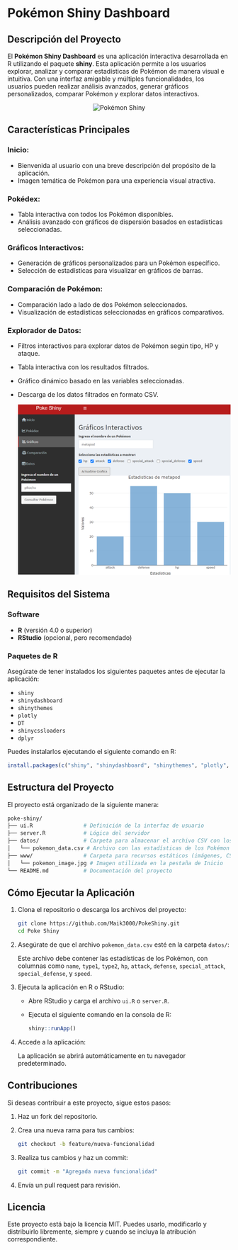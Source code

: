 # Pokémon Shiny Dashboard

## Descripción del Proyecto
El **Pokémon Shiny Dashboard** es una aplicación interactiva desarrollada en R utilizando el paquete **shiny**. Esta aplicación permite a los usuarios explorar, analizar y comparar estadísticas de Pokémon de manera visual e intuitiva. Con una interfaz amigable y múltiples funcionalidades, los usuarios pueden realizar análisis avanzados, generar gráficos personalizados, comparar Pokémon y explorar datos interactivos.

<div style="text-align: center;">
  <img src="https://cdn.prod.website-files.com/622733c59bf20d8a074764f6/627a7569f1389244d2938298_pokemon-banner.png" alt="Pokémon Shiny" width="500">
</div>

## Características Principales

### Inicio:
- Bienvenida al usuario con una breve descripción del propósito de la aplicación.
- Imagen temática de Pokémon para una experiencia visual atractiva.

### Pokédex:
- Tabla interactiva con todos los Pokémon disponibles.
- Análisis avanzado con gráficos de dispersión basados en estadísticas seleccionadas.

### Gráficos Interactivos:
- Generación de gráficos personalizados para un Pokémon específico.
- Selección de estadísticas para visualizar en gráficos de barras.

### Comparación de Pokémon:
- Comparación lado a lado de dos Pokémon seleccionados.
- Visualización de estadísticas seleccionadas en gráficos comparativos.

### Explorador de Datos:
- Filtros interactivos para explorar datos de Pokémon según tipo, HP y ataque.
- Tabla interactiva con los resultados filtrados.
- Gráfico dinámico basado en las variables seleccionadas.
- Descarga de los datos filtrados en formato CSV.

  <img src="Poke%20Shiny/poke_api/www/demo.png" alt="Pokémon Shiny" width="500">

## Requisitos del Sistema

### Software
- **R** (versión 4.0 o superior)
- **RStudio** (opcional, pero recomendado)

### Paquetes de R
Asegúrate de tener instalados los siguientes paquetes antes de ejecutar la aplicación:

- `shiny`
- `shinydashboard`
- `shinythemes`
- `plotly`
- `DT`
- `shinycssloaders`
- `dplyr` 

Puedes instalarlos ejecutando el siguiente comando en R:

```R
install.packages(c("shiny", "shinydashboard", "shinythemes", "plotly", "DT", "shinycssloaders", "dplyr"))
```

## Estructura del Proyecto

El proyecto está organizado de la siguiente manera:

```bash
poke-shiny/
├── ui.R                # Definición de la interfaz de usuario
├── server.R            # Lógica del servidor
├── datos/              # Carpeta para almacenar el archivo CSV con los datos de Pokémon
│   └── pokemon_data.csv # Archivo con las estadísticas de los Pokémon
├── www/                # Carpeta para recursos estáticos (imágenes, CSS, etc.)
│   └── pokemon_image.jpg # Imagen utilizada en la pestaña de Inicio
└── README.md           # Documentación del proyecto
```

## Cómo Ejecutar la Aplicación

1. Clona el repositorio o descarga los archivos del proyecto:

    ```bash
    git clone https://github.com/Maik3000/PokeShiny.git
    cd Poke Shiny
    ```

2. Asegúrate de que el archivo `pokemon_data.csv` esté en la carpeta `datos/`:

   Este archivo debe contener las estadísticas de los Pokémon, con columnas como `name`, `type1`, `type2`, `hp`, `attack`, `defense`, `special_attack`, `special_defense`, y `speed`.

3. Ejecuta la aplicación en R o RStudio:

    - Abre RStudio y carga el archivo `ui.R` o `server.R`.
    - Ejecuta el siguiente comando en la consola de R:

      ```r
      shiny::runApp()
      ```

4. Accede a la aplicación:

   La aplicación se abrirá automáticamente en tu navegador predeterminado.

## Contribuciones

Si deseas contribuir a este proyecto, sigue estos pasos:

1. Haz un fork del repositorio.
2. Crea una nueva rama para tus cambios:

    ```bash
    git checkout -b feature/nueva-funcionalidad
    ```

3. Realiza tus cambios y haz un commit:

    ```bash
    git commit -m "Agregada nueva funcionalidad"
    ```

4. Envía un pull request para revisión.

## Licencia

Este proyecto está bajo la licencia MIT. Puedes usarlo, modificarlo y distribuirlo libremente, siempre y cuando se incluya la atribución correspondiente.
```

